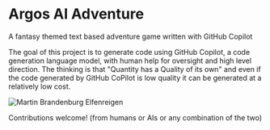 # Argos AI Adventure
A fantasy themed text based adventure game written with GitHub Copilot

The goal of this project is to generate code using GitHub Copilot, a code generation language model, with human help for oversight and high level direction. The thinking is that "Quantity has a Quality of its own" and even if the code generated by GitHub CoPilot is low quality it can be generated at a relatively low cost.

![Martin Brandenburg Elfenreigen](Martin_Brandenburg_Elfenreigen_c1906-1909.jpg)

Contributions welcome! (from humans or AIs or any combination of the two)

